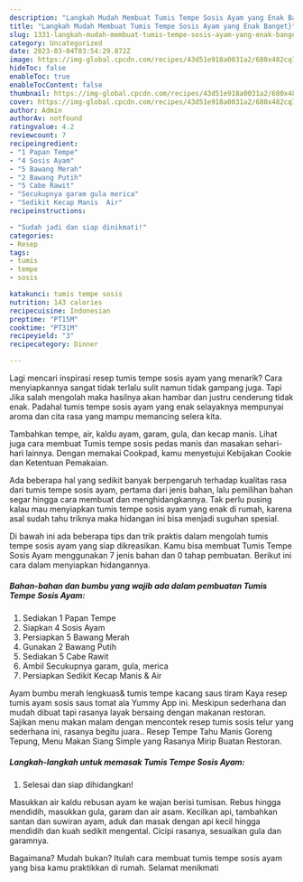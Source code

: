 ```yaml
---
description: "Langkah Mudah Membuat Tumis Tempe Sosis Ayam yang Enak Banget}"
title: "Langkah Mudah Membuat Tumis Tempe Sosis Ayam yang Enak Banget}"
slug: 1331-langkah-mudah-membuat-tumis-tempe-sosis-ayam-yang-enak-banget
category: Uncategorized
date: 2023-03-04T03:54:29.872Z
image: https://img-global.cpcdn.com/recipes/43d51e918a0031a2/680x482cq70/tumis-tempe-sosis-ayam-foto-resep-utama.jpg
hideToc: false
enableToc: true
enableTocContent: false
thumbnail: https://img-global.cpcdn.com/recipes/43d51e918a0031a2/680x482cq70/tumis-tempe-sosis-ayam-foto-resep-utama.jpg
cover: https://img-global.cpcdn.com/recipes/43d51e918a0031a2/680x482cq70/tumis-tempe-sosis-ayam-foto-resep-utama.jpg
author: Admin
authorAv: notfound
ratingvalue: 4.2
reviewcount: 7
recipeingredient:
- "1 Papan Tempe"
- "4 Sosis Ayam"
- "5 Bawang Merah"
- "2 Bawang Putih"
- "5 Cabe Rawit"
- "Secukupnya garam gula merica"
- "Sedikit Kecap Manis  Air"
recipeinstructions:

- "Sudah jadi dan siap dinikmati!"
categories:
- Resep
tags:
- tumis
- tempe
- sosis

katakunci: tumis tempe sosis 
nutrition: 143 calories
recipecuisine: Indonesian
preptime: "PT15M"
cooktime: "PT31M"
recipeyield: "3"
recipecategory: Dinner

---
```



Lagi mencari inspirasi resep tumis tempe sosis ayam yang menarik? Cara menyiapkannya sangat tidak terlalu sulit namun tidak gampang juga. Tapi Jika salah mengolah maka hasilnya akan hambar dan justru cenderung tidak enak. Padahal tumis tempe sosis ayam yang enak selayaknya mempunyai aroma dan cita rasa yang mampu memancing selera kita.


Tambahkan tempe, air, kaldu ayam, garam, gula, dan kecap manis. Lihat juga cara membuat Tumis tempe sosis pedas manis dan masakan sehari-hari lainnya. Dengan memakai Cookpad, kamu menyetujui Kebijakan Cookie dan Ketentuan Pemakaian.

Ada beberapa hal yang sedikit banyak berpengaruh terhadap kualitas rasa dari tumis tempe sosis ayam, pertama dari jenis bahan, lalu pemilihan bahan segar hingga cara membuat dan menghidangkannya. Tak perlu pusing kalau mau menyiapkan tumis tempe sosis ayam yang enak di rumah, karena asal sudah tahu triknya maka hidangan ini bisa menjadi suguhan spesial.


Di bawah ini ada beberapa tips dan trik praktis dalam mengolah tumis tempe sosis ayam yang siap dikreasikan. Kamu bisa membuat Tumis Tempe Sosis Ayam menggunakan 7 jenis bahan dan 0 tahap pembuatan. Berikut ini cara dalam menyiapkan hidangannya.

<!--inarticleads1-->

##### Bahan-bahan dan bumbu yang wajib ada dalam pembuatan Tumis Tempe Sosis Ayam:

1. Sediakan 1 Papan Tempe
1. Siapkan 4 Sosis Ayam
1. Persiapkan 5 Bawang Merah
1. Gunakan 2 Bawang Putih
1. Sediakan 5 Cabe Rawit
1. Ambil Secukupnya garam, gula, merica
1. Persiapkan Sedikit Kecap Manis &amp; Air


Ayam bumbu merah lengkuas&amp; tumis tempe kacang saus tiram Kaya resep tumis ayam sosis saus tomat ala Yummy App ini. Meskipun sederhana dan mudah dibuat tapi rasanya layak bersaing dengan makanan restoran. Sajikan menu makan malam dengan mencontek resep tumis sosis telur yang sederhana ini, rasanya begitu juara.. Resep Tempe Tahu Manis Goreng Tepung, Menu Makan Siang Simple yang Rasanya Mirip Buatan Restoran. 

<!--inarticleads2-->

##### Langkah-langkah untuk memasak Tumis Tempe Sosis Ayam:


1. Selesai dan siap dihidangkan!

Masukkan air kaldu rebusan ayam ke wajan berisi tumisan. Rebus hingga mendidih, masukkan gula, garam dan air asam. Kecilkan api, tambahkan santan dan suwiran ayam, aduk dan masak dengan api kecil hingga mendidih dan kuah sedikit mengental. Cicipi rasanya, sesuaikan gula dan garamnya. 

Bagaimana? Mudah bukan? Itulah cara membuat tumis tempe sosis ayam yang bisa kamu praktikkan di rumah. Selamat menikmati
